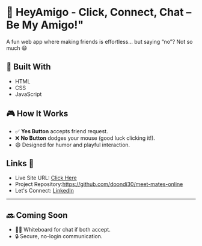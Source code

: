# 🤝 HeyAmigo - Click, Connect, Chat – Be My Amigo!"
A fun web app where making friends is effortless... but saying “no”? Not so much 😄

## 🔧 Built With
- HTML
- CSS
- JavaScript

## 🎮 How It Works
- ✅ **Yes Button** accepts friend request.
- ❌ **No Button** dodges your mouse (good luck clicking it!).
- 😄 Designed for humor and playful interaction.


## Links 📌

- Live Site URL: [Click Here](https://doondi30.github.io/meet-mates-online/)
- Project Repository:https://github.com/doondi30/meet-mates-online
- Let's Connect: [LinkedIn](https://www.linkedin.com/in/doondi)

---

## 🔜 Coming Soon
- 🧑‍💻 Whiteboard for chat if both accept.
- 🔒 Secure, no-login communication.

